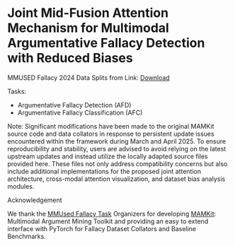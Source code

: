 # Joint Mid-Fusion Attention Mechanism for Multimodal Argumentative Fallacy Detection with Reduced Biases

MMUSED Fallacy 2024 Data Splits from Link: [Download](https://drive.google.com/drive/folders/1uY35jfiKZnsCAvJppCe7NMJnIssjWG2k?usp=sharing)


Tasks: 
- Argumentative Fallacy Detection (AFD)
- Argumentative Fallacy Classification (AFC)


Note: Significant modifications have been made to the original MAMKit source code and data collators in response to persistent update issues encountered within the framework during March and April 2025. To ensure reproducibility and stability, users are advised to avoid relying on the latest upstream updates and instead utilize the locally adapted source files provided here. These files not only address compatibility concerns but also include additional implementations for the proposed joint attention architecture, cross-modal attention visualization, and dataset bias analysis modules.

Acknowledgement

We thank the [MMUsed Fallacy Task](https://nlp-unibo.github.io/mm-argfallacy/2025/) Organizers for developing [MAMKit](https://nlp-unibo.github.io/mamkit/): Multimodal Argument Mining Toolkit and providing an easy to extend interface with PyTorch for Fallacy Dataset Collators and Baseline Benchmarks.
